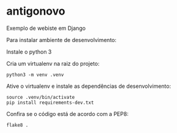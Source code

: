 # antigonovo
Exemplo de webiste em Django

Para instalar ambiente de desenvolvimento:

Instale o python 3

Cria um virtualenv na raiz do projeto:

```
python3 -m venv .venv
```

Ative o virtualenv e instale as dependências de desenvolvimento:

```
source .venv/bin/activate
pip install requirements-dev.txt
```

Confira se o código está de acordo com a PEP8:

```
flake8 .
```